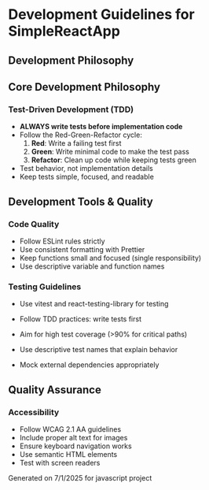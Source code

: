 # Development Guidelines for SimpleReactApp

## Development Philosophy

## Core Development Philosophy

### Test-Driven Development (TDD)
- **ALWAYS write tests before implementation code**
- Follow the Red-Green-Refactor cycle:
  1. **Red**: Write a failing test first
  2. **Green**: Write minimal code to make the test pass
  3. **Refactor**: Clean up code while keeping tests green
- Test behavior, not implementation details
- Keep tests simple, focused, and readable

## Development Tools & Quality

### Code Quality
- Follow ESLint rules strictly
- Use consistent formatting with Prettier
- Keep functions small and focused (single responsibility)
- Use descriptive variable and function names

### Testing Guidelines
- Use vitest and react-testing-library for testing

- Follow TDD practices: write tests first

- Aim for high test coverage (>90% for critical paths)
- Use descriptive test names that explain behavior
- Mock external dependencies appropriately

## Quality Assurance

### Accessibility
- Follow WCAG 2.1 AA guidelines
- Include proper alt text for images
- Ensure keyboard navigation works
- Use semantic HTML elements
- Test with screen readers

Generated on 7/1/2025 for javascript project